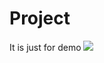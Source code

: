 # Project
It is just for demo
<img src="2wCEAAkGBxITEhUSEhIVFRUXFRUVFRUVFRcVFRUVFRUWFxUVFRUYHSggGBolGxUVIjEhJSkrLi4uFx8zODMtNygtLisBCgoKDg0OGhAQGi0lHyUtLS0tLS0tLS0tLS0tLS0tLS0tLS0tLS0tLS0tLS0tLS0tLS0tLS0tLS0tLS0tLS0tLf">
